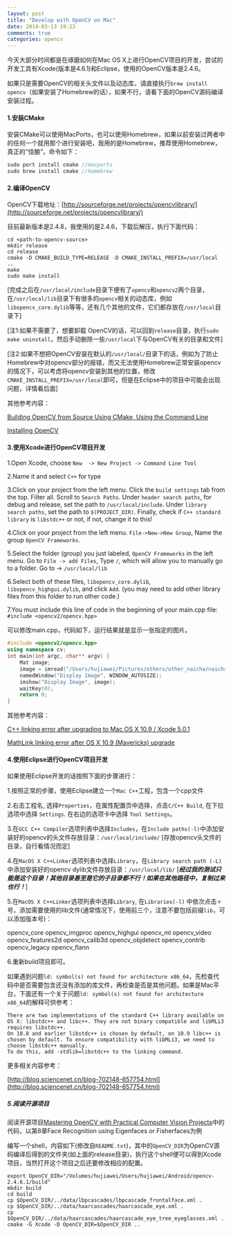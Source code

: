 ```yaml
---
layout: post
title: "Develop with OpenCV on Mac"
date: 2014-03-13 19:23
comments: true
categories: opencv
---
```


今天大部分时间都是在琢磨如何在Mac OS X上进行OpenCV项目的开发，尝试的开发工具有Xcode(版本是4.6.1)和Eclipse，使用的OpenCV版本是2.4.6。

如果只是需要OpenCV的相关头文件以及动态库，请直接执行`brew install opencv`（如果安装了Homebrew的话），如果不行，请看下面的OpenCV源码编译安装过程。

#### 1.安装CMake

安装CMake可以使用MacPorts，也可以使用Homebrew，如果以前安装过两者中的任何一个就用那个进行安装吧，我用的是Homebrew，推荐使用Homebrew，真正的“佳酿”，命令如下：

```java
sudo port install cmake //macports
sudo brew install cmake //homebrew
```

#### 2.编译OpenCV

OpenCV下载地址：[http://sourceforge.net/projects/opencvlibrary/](http://sourceforge.net/projects/opencvlibrary/)

目前最新版本是2.4.8，我使用的是2.4.6，下载后解压，执行下面代码：

```
cd <path-to-opencv-source>
mkdir release
cd release
cmake -D CMAKE_BUILD_TYPE=RELEASE -D CMAKE_INSTALL_PREFIX=/usr/local .. 
make
sudo make install
```
[完成之后在`/usr/local/include`目录下便有了`opencv`和`opencv2`两个目录，在`/usr/local/lib`目录下有很多的`opencv`相关的动态库，例如`libopencv_core.dylib`等等，还有几个其他的文件，它们都存放在`/usr/local`目录下]

[注1:如果不需要了，想要卸载 OpenCV的话，可以回到`release`目录，执行`sudo make uninstall`，然后手动删除一些`/usr/local`下与OpenCV有关的目录和文件]

[注2:如果不想把OpenCV安装在默认的`/usr/local/`目录下的话，例如为了防止Homebrew中对opencv部分的报错，而又无法使用Homebrew正常安装opencv的情况下，可以考虑将opencv安装到其他的位置，修改`CMAKE_INSTALL_PREFIX=/usr/local`即可，但是在Eclipse中的项目中可能会出现问题，详情看后面]

其他参考内容：

[Building OpenCV from Source Using CMake, Using the Command Line](http://docs.opencv.org/trunk/doc/tutorials/introduction/linux_install/linux_install.html#linux-installation)

[Installing OpenCV](https://sites.google.com/site/learningopencv1/installing-opencv)

#### 3.使用Xcode进行OpenCV项目开发


1.Open Xcode, choose `New  -> New Project -> Command Line Tool`

2.Name it and select `C++` for type

3.Click on your project from the left menu. Click the `build settings` tab from the top. Filter all. Scroll to `Search Paths`. Under `header search paths`, for debug and release, set the path to `/usr/local/include`. Under `library search paths`, set the path to `$(PROJECT_DIR)`. Finally, check if `C++ standard library` is `libstdc++` or not, if not, change it to this!

4.Click on your project from the left menu. `File->New->New Group`, Name the group `OpenCV Frameworks`. 

5.Select the folder (group) you just labeled, `OpenCV Frameworks` in the left menu. Go to `File -> add Files`, Type `/`, which will allow you to manually go to a folder. Go to -> `/usr/local/lib`

6.Select both of these files, `libopencv_core.dylib`, `libopencv_highgui.dylib`, and click `Add`. (you may need to add other library files from this folder to run other code.)

7.You must include this line of code in the beginning of your main.cpp file:
`#include <opencv2/opencv.hpp>`

可以修改main.cpp，代码如下，运行结果就是显示一张指定的图片。

```c++
#include <opencv2/opencv.hpp>
using namespace cv;
int main(int argc, char** argv) {
	Mat image;
	image = imread("/Users/hujiawei/Pictures/others/other_naicha/naicha.jpg", 1);
    namedWindow("Display Image", WINDOW_AUTOSIZE);
	imshow("Display Image", image);
	waitKey(0);
	return 0;
}
```

其他参考内容：   

[C++ linking error after upgrading to Mac OS X 10.9 / Xcode 5.0.1](http://stackoverflow.com/questions/19637164/c-linking-error-after-upgrading-to-mac-os-x-10-9-xcode-5-0-1)

[MathLink linking error after OS X 10.9 (Mavericks) upgrade](http://mathematica.stackexchange.com/questions/34692/mathlink-linking-error-after-os-x-10-9-mavericks-upgrade)

#### 4.使用Eclipse进行OpenCV项目开发

如果使用Eclipse开发的话按照下面的步骤进行：

1.按照正常的步骤，使用Eclipse建立一个`Mac C++`工程，包含一个cpp文件   

2.右击工程名, 选择`Properties`，在属性配置页中选择，点击`C/C++ Build`, 在下拉选项中选择 `Settings`. 在右边的选项卡中选择 `Tool Settings`。   

3.在`GCC C++ Compiler`选项列表中选择`Includes`，在`Include paths(-l)`中添加安装好的opencv的头文件存放目录：`/usr/local/include/` [存放opencv头文件的目录，自行看情况而定]    

4.在`MacOS X C++Linker`选项列表中选择`Library`，在`Library search path (-L)`中添加安装好的opencv dylib文件存放目录：`/usr/local/lib/` [***经过我的测试只能是这个目录！其他目录甚至是它的子目录都不行！如果在其他路径中，复制过来也行！***]    

5.在`MacOS X C++Linker`选项列表中选择`Library`, 在`Libraries(-l)` 中依次点击`＋`号，添加需要使用的lib文件(通常情况下，使用前三个，注意不要包括前缀`lib`，可以添加版本号)：    

opencv_core opencv_imgproc opencv_highgui opencv_ml opencv_video opencv_features2d opencv_calib3d opencv_objdetect opencv_contrib opencv_legacy opencv_flann   

6.重新build项目即可。

如果遇到问题`ld: symbol(s) not found for architecture x86_64`，先检查代码中是否需要包含还没有添加的库文件，再检查是否是其他问题。如果是Mac平台，下面还有一个关于问题`ld: symbol(s) not found for architecture x86_64`的解释可供参考：

```
There are two implementations of the standard C++ library available on OS X: libstdc++ and libc++. They are not binary compatible and libMLi3 requires libstdc++.
On 10.8 and earlier libstdc++ is chosen by default, on 10.9 libc++ is chosen by default. To ensure compatibility with libMLi3, we need to choose libstdc++ manually.
To do this, add -stdlib=libstdc++ to the linking command.
```

更多相关内容参考：

[http://blog.sciencenet.cn/blog-702148-657754.html](http://blog.sciencenet.cn/blog-702148-657754.html)

##### 5.阅读开源项目

阅读开源项目[Mastering OpenCV with Practical Computer Vision Projects](https://github.com/MasteringOpenCV/code)中的代码，以第8章Face Recognition using Eigenfaces or Fisherfaces为例

编写一个shell，内容如下(修改自`README.txt`)，其中的`OpenCV_DIR`为OpenCV源码编译后得到的文件夹(如上面的release目录)，执行这个shell便可以得到Xcode项目，当然打开这个项目之后还要修改相应的配置。

```
export OpenCV_DIR="/Volumes/hujiawei/Users/hujiawei/Android/opencv-2.4.6.1/build"
mkdir build
cd build
cp $OpenCV_DIR/../data/lbpcascades/lbpcascade_frontalface.xml .
cp $OpenCV_DIR/../data/haarcascades/haarcascade_eye.xml .
cp $OpenCV_DIR/../data/haarcascades/haarcascade_eye_tree_eyeglasses.xml .
cmake -G Xcode -D OpenCV_DIR=$OpenCV_DIR ..
```
